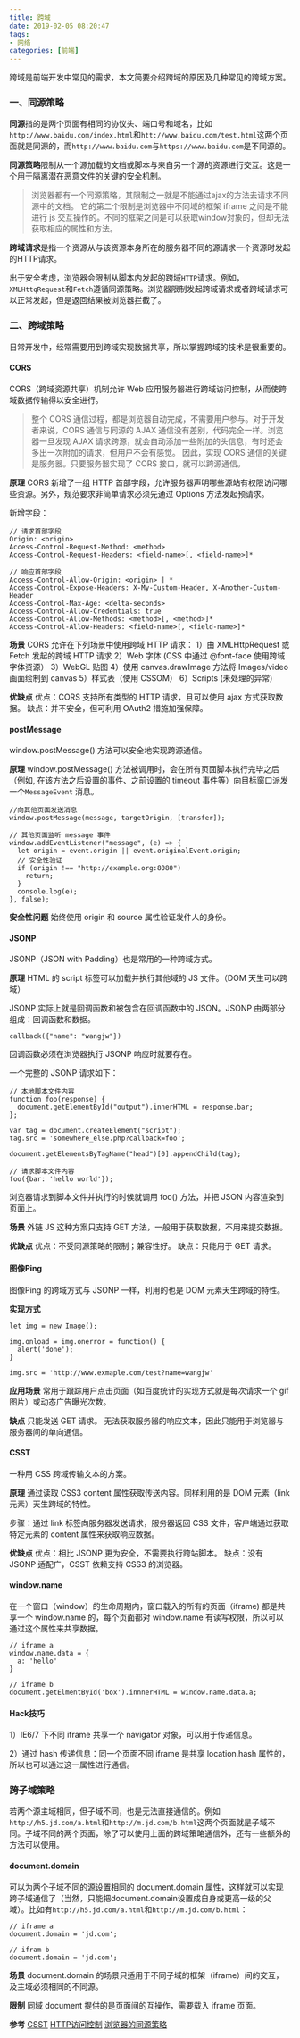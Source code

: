 ```yaml
---
title: 跨域
date: 2019-02-05 08:20:47
tags:
- 网络
categories: [前端]
---
```

跨域是前端开发中常见的需求，本文简要介绍跨域的原因及几种常见的跨域方案。
<!-- more -->
### 一、同源策略
**同源**指的是两个页面有相同的协议头、端口号和域名，比如`http://www.baidu.com/index.html`和`htt://www.baidu.com/test.html`这两个页面就是同源的，而`http://www.baidu.com`与`https://www.baidu.com`是不同源的。

**同源策略**限制从一个源加载的文档或脚本与来自另一个源的资源进行交互。这是一个用于隔离潜在恶意文件的关键的安全机制。

> 浏览器都有一个同源策略，其限制之一就是不能通过ajax的方法去请求不同源中的文档。 它的第二个限制是浏览器中不同域的框架 iframe 之间是不能进行 js 交互操作的。不同的框架之间是可以获取window对象的，但却无法获取相应的属性和方法。

**跨域请求**是指一个资源从与该资源本身所在的服务器不同的源请求一个资源时发起的HTTP请求。

出于安全考虑，浏览器会限制从脚本内发起的跨域`HTTP`请求。例如，`XMLHttqRequest`和`Fetch`遵循同源策略。浏览器限制发起跨域请求或者跨域请求可以正常发起，但是返回结果被浏览器拦截了。

### 二、跨域策略
日常开发中，经常需要用到跨域实现数据共享，所以掌握跨域的技术是很重要的。

#### CORS
CORS（跨域资源共享）机制允许 Web 应用服务器进行跨域访问控制，从而使跨域数据传输得以安全进行。

> 整个 CORS 通信过程，都是浏览器自动完成，不需要用户参与。对于开发者来说，CORS 通信与同源的 AJAX 通信没有差别，代码完全一样。浏览器一旦发现 AJAX 请求跨源，就会自动添加一些附加的头信息，有时还会多出一次附加的请求，但用户不会有感觉。
因此，实现 CORS 通信的关键是服务器。只要服务器实现了 CORS 接口，就可以跨源通信。

**原理**
CORS 新增了一组 HTTP 首部字段，允许服务器声明哪些源站有权限访问哪些资源。另外，规范要求非简单请求必须先通过 Options 方法发起预请求。

新增字段：
```
// 请求首部字段
Origin: <origin>
Access-Control-Request-Method: <method>
Access-Control-Request-Headers: <field-name>[, <field-name>]*

// 响应首部字段
Access-Control-Allow-Origin: <origin> | *
Access-Control-Expose-Headers: X-My-Custom-Header, X-Another-Custom-Header
Access-Control-Max-Age: <delta-seconds>
Access-Control-Allow-Credentials: true
Access-Control-Allow-Methods: <method>[, <method>]*
Access-Control-Allow-Headers: <field-name>[, <field-name>]*
```
**场景**
CORS 允许在下列场景中使用跨域 HTTP 请求：
1）由 XMLHttpRequest 或 Fetch 发起的跨域 HTTP 请求
2）Web 字体 (CSS 中通过 @font-face 使用跨域字体资源）
3）WebGL 贴图
4）使用 canvas.drawImage 方法将 Images/video 画面绘制到 canvas
5）样式表（使用 CSSOM）
6）Scripts (未处理的异常)

**优缺点**
优点：CORS 支持所有类型的 HTTP 请求，且可以使用 ajax 方式获取数据。
缺点：并不安全，但可利用 OAuth2 措施加强保障。

#### **postMessage**
window.postMessage() 方法可以安全地实现跨源通信。

**原理**
window.postMessage() 方法被调用时，会在所有页面脚本执行完毕之后（例如, 在该方法之后设置的事件、之前设置的 timeout 事件等）向目标窗口派发一个`MessageEvent` 消息。
```
//向其他页面发送消息
window.postMessage(message, targetOrigin, [transfer]);

// 其他页面监听 message 事件
window.addEventListener("message", (e) => {
  let origin = event.origin || event.originalEvent.origin;
  // 安全性验证
  if (origin !== "http://example.org:8080")
    return;
  }
  console.log(e);
}, false);
```
**安全性问题**
始终使用 origin 和 source 属性验证发件人的身份。

#### **JSONP**
JSONP（JSON with Padding）也是常用的一种跨域方式。

**原理**
HTML 的 script 标签可以加载并执行其他域的 JS 文件。（DOM 天生可以跨域）

JSONP 实际上就是回调函数和被包含在回调函数中的 JSON。JSONP 由两部分组成：回调函数和数据。
```
callback({"name": "wangjw"})
```
回调函数必须在浏览器执行 JSONP 响应时就要存在。

一个完整的 JSONP 请求如下：
```
// 本地脚本文件内容
function foo(response) {
  document.getElementById("output").innerHTML = response.bar;
};

var tag = document.createElement("script");
tag.src = 'somewhere_else.php?callback=foo';

document.getElementsByTagName("head")[0].appendChild(tag);

// 请求脚本文件内容
foo({bar: 'hello world'});
```
浏览器请求到脚本文件并执行的时候就调用 foo() 方法，并把 JSON 内容渲染到页面上。

**场景**
外链 JS 这种方案只支持 GET 方法，一般用于获取数据，不用来提交数据。

**优缺点**
优点：不受同源策略的限制；兼容性好。
缺点：只能用于 GET 请求。

#### **图像Ping**
图像Ping 的跨域方式与 JSONP 一样，利用的也是 DOM 元素天生跨域的特性。

**实现方式**
```
let img = new Image();

img.onload = img.onerror = function() {
  alert('done');
}

img.src = 'http://www.exmaple.com/test?name=wangjw'
```

**应用场景**
常用于跟踪用户点击页面（如百度统计的实现方式就是每次请求一个 gif 图片）或动态广告曝光次数。

**缺点**
只能发送 GET 请求。
无法获取服务器的响应文本，因此只能用于浏览器与服务器间的单向通信。

#### **CSST**
一种用 CSS 跨域传输文本的方案。

**原理**
通过读取 CSS3 content 属性获取传送内容。同样利用的是 DOM 元素（link 元素）天生跨域的特性。

步骤：通过 link 标签向服务器发送请求，服务器返回 CSS 文件，客户端通过获取特定元素的 content 属性来获取响应数据。

**优缺点**
优点：相比 JSONP 更为安全，不需要执行跨站脚本。
缺点：没有 JSONP 适配广，CSST 依赖支持 CSS3 的浏览器。

#### **window.name**
在一个窗口（window）的生命周期内，窗口载入的所有的页面（iframe) 都是共享一个 window.name 的，每个页面都对 window.name 有读写权限，所以可以通过这个属性来共享数据。
```
// iframe a
window.name.data = {
  a: 'hello'
}

// iframe b
document.getElmentById('box').innnerHTML = window.name.data.a;
```
#### **Hack技巧**
1）IE6/7 下不同 iframe 共享一个 navigator 对象，可以用于传递信息。

2）通过 hash 传递信息：同一个页面不同 iframe 是共享 location.hash 属性的，所以也可以通过这一属性进行通信。

### **跨子域策略**
若两个源主域相同，但子域不同，也是无法直接通信的。例如`http://h5.jd.com/a.html`和`http://m.jd.com/b.html`这两个页面就是子域不同。子域不同的两个页面，除了可以使用上面的跨域策略通信外，还有一些额外的方法可以使用。

#### **document.domain**
可以为两个子域不同的源设置相同的 document.domain 属性，这样就可以实现跨子域通信了（当然，只能把document.domain设置成自身或更高一级的父域）。比如有`http://h5.jd.com/a.html`和`http://m.jd.com/b.html`：
```
// iframe a
document.domain = 'jd.com';

// ifram b
document.domain = 'jd.com';
```

**场景**
document.domain 的场景只适用于不同子域的框架（iframe）间的交互，及主域必须相同的不同源。

**限制**
同域 document 提供的是页面间的互操作，需要载入 iframe 页面。

**参考**
[CSST][1]
[HTTP访问控制][2]
[浏览器的同源策略][3]


  [1]: https://github.com/zswang/csst
  [2]: https://developer.mozilla.org/zh-CN/docs/Web/HTTP/Access_control_CORS
  [3]: https://developer.mozilla.org/zh-CN/docs/Web/Security/Same-origin_policy